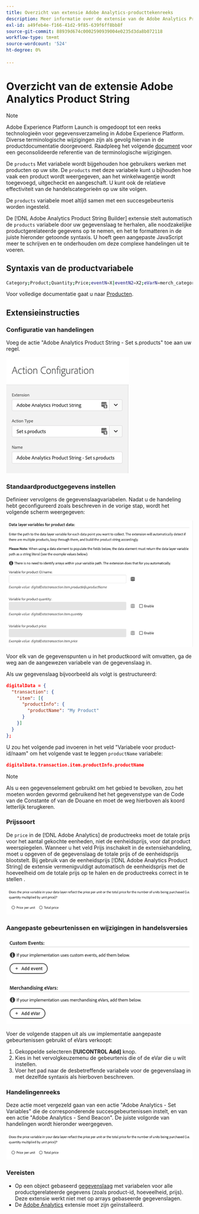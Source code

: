 ```yaml
---
title: Overzicht van extensie Adobe Analytics-producttekenreeks
description: Meer informatie over de extensie van de Adobe Analytics Product String-tag in Adobe Experience Platform.
exl-id: a49feb4e-f166-41d2-9f85-639f6ff8bb8f
source-git-commit: 88939d674c0002590939004e0235d3da8b072118
workflow-type: tm+mt
source-wordcount: '524'
ht-degree: 0%

---
```


# Overzicht van de extensie Adobe Analytics Product String

>[!NOTE]
>
>Adobe Experience Platform Launch is omgedoopt tot een reeks technologieën voor gegevensverzameling in Adobe Experience Platform. Diverse terminologische wijzigingen zijn als gevolg hiervan in de productdocumentatie doorgevoerd. Raadpleeg het volgende [document](../../../term-updates.md) voor een geconsolideerde referentie van de terminologische wijzigingen.

De `products` Met variabele wordt bijgehouden hoe gebruikers werken met producten op uw site. De `products` met deze variabele kunt u bijhouden hoe vaak een product wordt weergegeven, aan het winkelwagentje wordt toegevoegd, uitgecheckt en aangeschaft. U kunt ook de relatieve effectiviteit van de handelscategorieën op uw site volgen.

De `products` variabele moet altijd samen met een succesgebeurtenis worden ingesteld.

De [!DNL Adobe Analytics Product String Builder] extensie stelt automatisch de `products` variabele door uw gegevenslaag te herhalen, alle noodzakelijke productgerelateerde gegevens op te nemen, en het te formatteren in de juiste hieronder getoonde syntaxis. U hoeft geen aangepaste JavaScript meer te schrijven en te onderhouden om deze complexe handelingen uit te voeren.

## Syntaxis van de productvariabele

```bash
Category;Product;Quantity;Price;eventN=X|eventN2=X2;eVarN=merch_category|eVarN2=merch_category2
```

Voor volledige documentatie gaat u naar [Producten](https://experienceleague.adobe.com/docs/analytics/implementation/vars/page-vars/products.html).

## Extensieinstructies

### Configuratie van handelingen

Voeg de actie &quot;Adobe Analytics Product String - Set s.products&quot; toe aan uw regel.

![Actieconfiguratie](./images/screenshot-action-config.png)

### Standaardproductgegevens instellen

Definieer vervolgens de gegevenslaagvariabelen. Nadat u de handeling hebt geconfigureerd zoals beschreven in de vorige stap, wordt het volgende scherm weergegeven:

![Standaardvelden](./images/screenshot-standard-fields.png)

Voor elk van de gegevenspunten u in het productkoord wilt omvatten, ga de weg aan de aangewezen variabele van de gegevenslaag in.

Als uw gegevenslaag bijvoorbeeld als volgt is gestructureerd:

```json
digitalData = {
  "transaction": {
    "item": [{
      "productInfo": {
        "productName": "My Product"
      }
    }]
  }
};
```

U zou het volgende pad invoeren in het veld &quot;Variabele voor product-id/naam&quot; om het volgende vast te leggen `productName` variabele:

```json
digitalData.transaction.item.productInfo.productName
```

>[!NOTE]
>
>Als u een gegevenselement gebruikt om het gebied te bevolken, zou het moeten worden gevormd gebruikend het het gegevenstype van de Code van de Constante of van de Douane en moet de weg hierboven als koord letterlijk terugkeren.

### Prijssoort

De `price` in de [!DNL Adobe Analytics] de productreeks moet de totale prijs voor het aantal gekochte eenheden, niet de eenheidsprijs, voor dat product weerspiegelen. Wanneer u het veld Prijs inschakelt in de extensiehandeling, moet u opgeven of de gegevenslaag de totale prijs of de eenheidsprijs blootstelt. Bij gebruik van de eenheidsprijs [!DNL Adobe Analytics Product String] de extensie vermenigvuldigt automatisch de eenheidsprijs met de hoeveelheid om de totale prijs op te halen en de productreeks correct in te stellen .

![Prijssoort](./images/screenshot-price-type.png)

### Aangepaste gebeurtenissen en wijzigingen in handelsversies

![Gebeurtenissen en gebeurtenissen](./images/screenshot-events-evars.png)

Voer de volgende stappen uit als uw implementatie aangepaste gebeurtenissen gebruikt of eVars verkoopt:

1. Gekoppelde selecteren **[!UICONTROL Add]** knop.
1. Kies in het vervolgkeuzemenu de gebeurtenis die of de eVar die u wilt instellen.
1. Voer het pad naar de desbetreffende variabele voor de gegevenslaag in met dezelfde syntaxis als hierboven beschreven.

### Handelingenreeks

Deze actie moet vergezeld gaan van een actie &quot;Adobe Analytics - Set Variables&quot; die de corresponderende succesgebeurtenissen instelt, en van een actie &quot;Adobe Analytics - Send Beacon&quot;. De juiste volgorde van handelingen wordt hieronder weergegeven.

![Standaardvelden](./images/screenshot-price-type.png)

### Vereisten

* Op een object gebaseerd [gegevenslaag](https://theblog.adobe.com/data-layers-buzzword-best-practice/) met variabelen voor alle productgerelateerde gegevens (zoals product-id, hoeveelheid, prijs). Deze extensie werkt niet met op arrays gebaseerde gegevenslagen.
* De [Adobe Analytics](../analytics/overview.md) extensie moet zijn geïnstalleerd.
